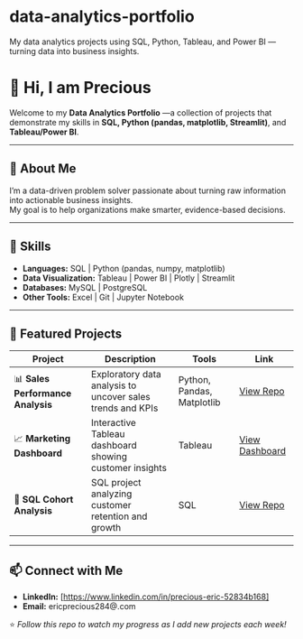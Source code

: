 # data-analytics-portfolio
My data analytics projects using SQL, Python, Tableau, and Power BI — turning data into business insights.
# 👋 Hi, I am Precious
Welcome to my **Data Analytics Portfolio** —a collection of projects that demonstrate my skills in **SQL, Python (pandas, matplotlib, Streamlit)**, and **Tableau/Power BI**.

---

## 🧩 About Me
I’m a data-driven problem solver passionate about turning raw information into actionable business insights.  
My goal is to help organizations make smarter, evidence-based decisions.

---

## 🧠 Skills
- **Languages:** SQL | Python (pandas, numpy, matplotlib)  
- **Data Visualization:** Tableau | Power BI | Plotly | Streamlit  
- **Databases:** MySQL | PostgreSQL  
- **Other Tools:** Excel | Git | Jupyter Notebook  

---

## 📂 Featured Projects
| Project | Description | Tools | Link |
|----------|--------------|-------|------|
| 📊 **Sales Performance Analysis** | Exploratory data analysis to uncover sales trends and KPIs | Python, Pandas, Matplotlib | [View Repo](#) |
| 📈 **Marketing Dashboard** | Interactive Tableau dashboard showing customer insights | Tableau | [View Dashboard](#) |
| 🧮 **SQL Cohort Analysis** | SQL project analyzing customer retention and growth | SQL | [View Repo](#) |

---

## 📫 Connect with Me
- **LinkedIn:** [https://www.linkedin.com/in/precious-eric-52834b168]  
- **Email:** ericprecious284@.com  

⭐️ *Follow this repo to watch my progress as I add new projects each week!*
